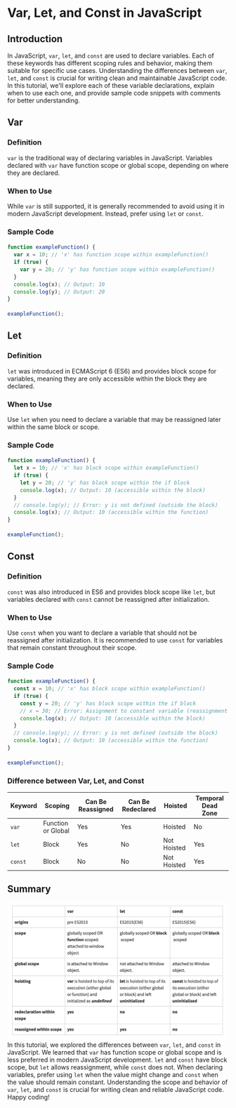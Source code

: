 # Var, Let, and Const in JavaScript

## Introduction

In JavaScript, `var`, `let`, and `const` are used to declare variables. Each of these keywords has different scoping rules and behavior, making them suitable for specific use cases. Understanding the differences between `var`, `let`, and `const` is crucial for writing clean and maintainable JavaScript code. 
In this tutorial, we'll explore each of these variable declarations, explain when to use each one, and provide sample code snippets with comments for better understanding.


## Var

### Definition

`var` is the traditional way of declaring variables in JavaScript. Variables declared with `var` have function scope or global scope, depending on where they are declared.

### When to Use

While `var` is still supported, it is generally recommended to avoid using it in modern JavaScript development. Instead, prefer using `let` or `const`.

### Sample Code

```javascript
function exampleFunction() {
  var x = 10; // 'x' has function scope within exampleFunction()
  if (true) {
    var y = 20; // 'y' has function scope within exampleFunction()
  }
  console.log(x); // Output: 10
  console.log(y); // Output: 20
}

exampleFunction();
```



## Let

### Definition

`let` was introduced in ECMAScript 6 (ES6) and provides block scope for variables, meaning they are only accessible within the block they are declared.

### When to Use

Use `let` when you need to declare a variable that may be reassigned later within the same block or scope.

### Sample Code

```javascript
function exampleFunction() {
  let x = 10; // 'x' has block scope within exampleFunction()
  if (true) {
    let y = 20; // 'y' has block scope within the if block
    console.log(x); // Output: 10 (accessible within the block)
  }
  // console.log(y); // Error: y is not defined (outside the block)
  console.log(x); // Output: 10 (accessible within the function)
}

exampleFunction();
```

## Const

### Definition

`const` was also introduced in ES6 and provides block scope like `let`, but variables declared with `const` cannot be reassigned after initialization.

### When to Use

Use `const` when you want to declare a variable that should not be reassigned after initialization. It is recommended to use `const` for variables that remain constant throughout their scope.

### Sample Code

```javascript
function exampleFunction() {
  const x = 10; // 'x' has block scope within exampleFunction()
  if (true) {
    const y = 20; // 'y' has block scope within the if block
    // x = 30; // Error: Assignment to constant variable (reassignment not allowed)
    console.log(x); // Output: 10 (accessible within the block)
  }
  // console.log(y); // Error: y is not defined (outside the block)
  console.log(x); // Output: 10 (accessible within the function)
}

exampleFunction();
```
### Difference between Var, Let, and Const

| Keyword | Scoping | Can Be Reassigned | Can Be Redeclared | Hoisted | Temporal Dead Zone |
| ------- | ------- | ----------------- | ----------------- | ------- | ------------------ |
| `var`   | Function or Global | Yes | Yes | Hoisted | No |
| `let`   | Block | Yes | No | Not Hoisted | Yes |
| `const` | Block | No | No | Not Hoisted | Yes |
## Summary
![Data Types](../Assets/JS/var_%20let_const.png)
In this tutorial, we explored the differences between `var`, `let`, and `const` in JavaScript. 
We learned that `var` has function scope or global scope and is less preferred in modern JavaScript development. 
`let` and `const` have block scope, but `let` allows reassignment, while `const` does not. When declaring variables, prefer using `let` when the value might change and `const` when the value should remain constant. 
Understanding the scope and behavior of `var`, `let`, and `const` is crucial for writing clean and reliable JavaScript code. Happy coding!